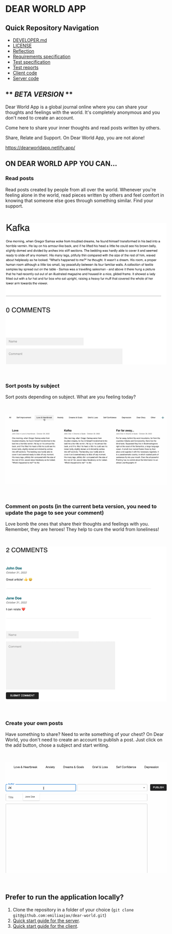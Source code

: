 # DEAR WORLD APP

## Quick Repository Navigation
- [DEVELOPER.md](https://github.com/emiliaajax/dear-world/blob/main/DEVELOPER.md)
- [LICENSE](https://github.com/emiliaajax/dear-world/blob/main/LICENSE)
- [Reflection](https://github.com/emiliaajax/dear-world/blob/main/release/reflection.md)
- [Requirements specification](https://github.com/emiliaajax/dear-world/blob/main/release/requirements-specification.md)
- [Test specification](https://github.com/emiliaajax/dear-world/blob/main/release/test-specification.md)
- [Test reports](https://github.com/emiliaajax/dear-world/tree/main/release/test-reports)
- [Client code](https://github.com/emiliaajax/dear-world/tree/main/client)
- [Server code](https://github.com/emiliaajax/dear-world/tree/main/server)

## ** ***BETA VERSION*** **

Dear World App is a global journal online where you can share your thoughts and feelings with the world. It's completely anonymous and you don't need to create an account.

Come here to share your inner thoughts and read posts written by others.

Share, Relate and Support. On Dear World App, you are not alone!

https://dearworldapp.netlify.app/ 

## ON DEAR WORLD APP YOU CAN...

### Read posts
Read posts created by people from all over the world. Whenever you're feeling alone in the world, read pieces written by others and feel comfort in knowing that someone else goes through something similar. Find your support.

<br />

![Read posts](./release/images/read-post.png)

<br />

### Sort posts by subject
Sort posts depending on subject. What are you feeling today? 

<br />

![Sort posts](./release/images/sort-posts.gif)

<br />

### Comment on posts (in the current beta version, you need to update the page to see your comment)
Love bomb the ones that share their thoughts and feelings with you. Remember, they are heroes! They help to cure the world from loneliness!

<br />

![Comment posts](./release/images/comment-post.png)

<br />

### Create your own posts
Have something to share? Need to write something of your chest? On Dear World, you don't need to create an account to publish a post. Just click on the add button, chose a subject and start writing.

<br />

![Create posts](./release/images/create-post.gif)

<br />

## Prefer to run the application locally?

1. Clone the repository in a folder of your choice (`git clone git@github.com:emiliaajax/dear-world.git`)
2. [Quick start guide for the server](https://github.com/emiliaajax/dear-world/blob/main/server/README.md).
3. [Quick start guide for the client](https://github.com/emiliaajax/dear-world/blob/main/client/README.md). 
